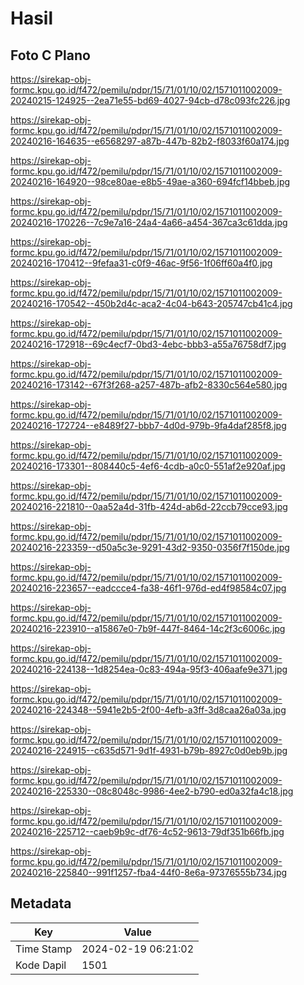 # Hasil

## Foto C Plano

https://sirekap-obj-formc.kpu.go.id/f472/pemilu/pdpr/15/71/01/10/02/1571011002009-20240215-124925--2ea71e55-bd69-4027-94cb-d78c093fc226.jpg

https://sirekap-obj-formc.kpu.go.id/f472/pemilu/pdpr/15/71/01/10/02/1571011002009-20240216-164635--e6568297-a87b-447b-82b2-f8033f60a174.jpg

https://sirekap-obj-formc.kpu.go.id/f472/pemilu/pdpr/15/71/01/10/02/1571011002009-20240216-164920--98ce80ae-e8b5-49ae-a360-694fcf14bbeb.jpg

https://sirekap-obj-formc.kpu.go.id/f472/pemilu/pdpr/15/71/01/10/02/1571011002009-20240216-170226--7c9e7a16-24a4-4a66-a454-367ca3c61dda.jpg

https://sirekap-obj-formc.kpu.go.id/f472/pemilu/pdpr/15/71/01/10/02/1571011002009-20240216-170412--9fefaa31-c0f9-46ac-9f56-1f06ff60a4f0.jpg

https://sirekap-obj-formc.kpu.go.id/f472/pemilu/pdpr/15/71/01/10/02/1571011002009-20240216-170542--450b2d4c-aca2-4c04-b643-205747cb41c4.jpg

https://sirekap-obj-formc.kpu.go.id/f472/pemilu/pdpr/15/71/01/10/02/1571011002009-20240216-172918--69c4ecf7-0bd3-4ebc-bbb3-a55a76758df7.jpg

https://sirekap-obj-formc.kpu.go.id/f472/pemilu/pdpr/15/71/01/10/02/1571011002009-20240216-173142--67f3f268-a257-487b-afb2-8330c564e580.jpg

https://sirekap-obj-formc.kpu.go.id/f472/pemilu/pdpr/15/71/01/10/02/1571011002009-20240216-172724--e8489f27-bbb7-4d0d-979b-9fa4daf285f8.jpg

https://sirekap-obj-formc.kpu.go.id/f472/pemilu/pdpr/15/71/01/10/02/1571011002009-20240216-173301--808440c5-4ef6-4cdb-a0c0-551af2e920af.jpg

https://sirekap-obj-formc.kpu.go.id/f472/pemilu/pdpr/15/71/01/10/02/1571011002009-20240216-221810--0aa52a4d-31fb-424d-ab6d-22ccb79cce93.jpg

https://sirekap-obj-formc.kpu.go.id/f472/pemilu/pdpr/15/71/01/10/02/1571011002009-20240216-223359--d50a5c3e-9291-43d2-9350-0356f7f150de.jpg

https://sirekap-obj-formc.kpu.go.id/f472/pemilu/pdpr/15/71/01/10/02/1571011002009-20240216-223657--eadccce4-fa38-46f1-976d-ed4f98584c07.jpg

https://sirekap-obj-formc.kpu.go.id/f472/pemilu/pdpr/15/71/01/10/02/1571011002009-20240216-223910--a15867e0-7b9f-447f-8464-14c2f3c6006c.jpg

https://sirekap-obj-formc.kpu.go.id/f472/pemilu/pdpr/15/71/01/10/02/1571011002009-20240216-224138--1d8254ea-0c83-494a-95f3-406aafe9e371.jpg

https://sirekap-obj-formc.kpu.go.id/f472/pemilu/pdpr/15/71/01/10/02/1571011002009-20240216-224348--5941e2b5-2f00-4efb-a3ff-3d8caa26a03a.jpg

https://sirekap-obj-formc.kpu.go.id/f472/pemilu/pdpr/15/71/01/10/02/1571011002009-20240216-224915--c635d571-9d1f-4931-b79b-8927c0d0eb9b.jpg

https://sirekap-obj-formc.kpu.go.id/f472/pemilu/pdpr/15/71/01/10/02/1571011002009-20240216-225330--08c8048c-9986-4ee2-b790-ed0a32fa4c18.jpg

https://sirekap-obj-formc.kpu.go.id/f472/pemilu/pdpr/15/71/01/10/02/1571011002009-20240216-225712--caeb9b9c-df76-4c52-9613-79df351b66fb.jpg

https://sirekap-obj-formc.kpu.go.id/f472/pemilu/pdpr/15/71/01/10/02/1571011002009-20240216-225840--991f1257-fba4-44f0-8e6a-97376555b734.jpg


## Metadata

| Key        | Value               |
| ---------- | ------------------- |
| Time Stamp | 2024-02-19 06:21:02 |
| Kode Dapil | 1501                |



